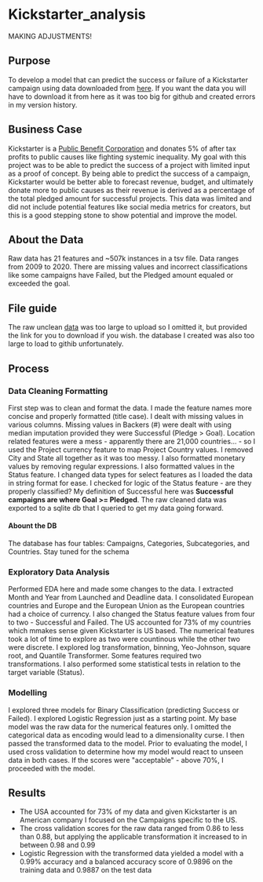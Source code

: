 # Kickstarter_analysis
MAKING ADJUSTMENTS!

## Purpose
To develop a model that can predict the success or failure of a Kickstarter campaign using data downloaded from [here](https://www.icpsr.umich.edu/web/NADAC/studies/38050). If you want the data you will have to download it from here as it was too big for github and created errors in my version history.

## Business Case
Kickstarter is a [Public Benefit Corporation](https://www.kickstarter.com/about?ref=global-footer) and donates 5% of after tax profits to public causes like fighting systemic inequality. My goal with this project was to be able to predict the success of a project with limited input as a proof of concept. By being able to predict the success of a campaign, Kickstarter would be better able to forecast revenue, budget, and ultimately donate more to public causes as their revenue is derived as a percentage of the total pledged amount for successful projects. This data was limited and did not include potential features like social media metrics for creators, but this is a good stepping stone to show potential and improve the model.

## About the Data
Raw data has 21 features and ~507k instances in a tsv file. Data ranges from 2009 to 2020. There are missing values and incorrect classifications like some campaigns have Failed, but the Pledged amount equaled or exceeded the goal. 

## File guide
The raw unclean [data](https://www.icpsr.umich.edu/web/NADAC/studies/38050) was too large to upload so I omitted it, but provided the link for you to download if you wish. the database I created was also too large to load to githib unfortunately.

## Process

### Data Cleaning Formatting
First step was to clean and format the data. I made the feature names more concise and properly formatted (title case). I dealt with missing values in various columns. Missing values in Backers (#) were dealt with using median imputation provided they were Successful (Pledge > Goal). Location related features were a mess - apparently there are 21,000 countries... - so I used the Project currency feature to map Project Country values. I removed City and State all together as it was too messy. I also formatted monetary values by removing regular expressions. I also formatted values in the Status feature. I changed data types for select features as I loaded the data in string format for ease. I checked for logic of the Status feature - are they properly classified? My definition of Successful here was **Successful campaigns are where Goal >= Pledged**. The raw cleaned data was exported to a sqlite db that I queried to get my data going forward.

#### Abount the DB
The database has four tables: Campaigns, Categories, Subcategories, and Countries. Stay tuned for the schema

### Exploratory Data Analysis
Performed EDA here and made some changes to the data. I extracted Month and Year from Launched and Deadline data. I consolidated European countries and Europe and the European Union as the European countries had a choice of currency. I also changed the Status feature values from four to two - Successful and Failed. The US accounted for 73% of my countries which mmakes sense given Kickstarter is US based. The numerical features took a lot of time to explore as two were countinous while the other two were discrete. I explored log transformation, binning, Yeo-Johnson, square root, and Quantile Transformer. Some features required two transformations. I also performed some statistical tests in relation to the target variable (Status).

### Modelling
I explored three models for Binary Classification (predicting Success or Failed). I explored Logistic Regression just as a starting point. My base model was the raw data for the numerical features only. I omitted the categorical data as encoding would lead to a dimensionality curse. I then passed the transformed data to the model. Prior to evaluating the model, I used cross validation to determine how my model would react to unseen data in both cases. If the scores were "acceptable" - above 70%, I proceeded with the model.


## Results
- The USA accounted for 73% of my data and given Kickstarter is an American company I focused on the Campaigns specific to the US.
- The cross validation scores for the raw data ranged from 0.86 to less than 0.88, but applying the applicable transformation it increased to in between 0.98 and 0.99
- Logistic Regression with the transformed data yielded a model with a 0.99% accuracy and a balanced accuracy score of 0.9896 on the training data and 0.9887 on the test data





